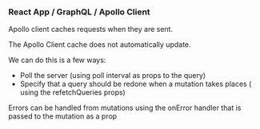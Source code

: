 ### React App / GraphQL / Apollo Client

Apollo client caches requests when they are sent.

The Apollo Client cache does not automatically update.

We can do this is a few ways:
 - Poll the server (using poll interval as props to the query)
 - Specify that a query should be redone when a mutation takes places ( using the refetchQueries props)

 Errors can be handled from mutations using the onError handler that is passed to the mutation as a prop